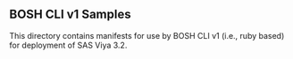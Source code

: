 ## BOSH CLI v1 Samples

This directory contains manifests for use by BOSH CLI v1 (i.e., ruby based) for
deployment of SAS Viya 3.2.
